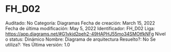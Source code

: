 # FH_D02

Auditado: No
Categoría: Diagramas
Fecha de creación: March 15, 2022
Fecha de última modificación: May 5, 2022
Identificador: FH_D02
Liga: https://app.diagrams.net/#G1vkjd2peh2-49HAPHJ55mo34SMOtfkNFg
Nivel o status: Dinámico
Nombre: Diagrama de arquitectura
Resuelto?: No
Se utiliza?: Yes
Última versión: 1.0